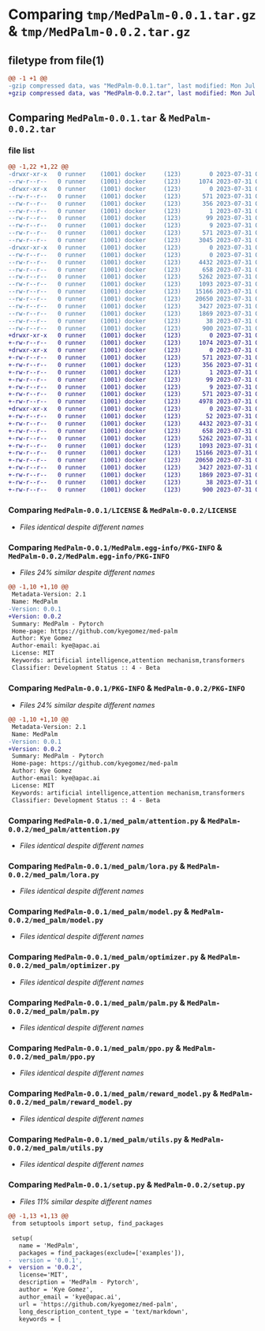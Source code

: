 # Comparing `tmp/MedPalm-0.0.1.tar.gz` & `tmp/MedPalm-0.0.2.tar.gz`

## filetype from file(1)

```diff
@@ -1 +1 @@
-gzip compressed data, was "MedPalm-0.0.1.tar", last modified: Mon Jul 31 04:14:47 2023, max compression
+gzip compressed data, was "MedPalm-0.0.2.tar", last modified: Mon Jul 31 04:24:24 2023, max compression
```

## Comparing `MedPalm-0.0.1.tar` & `MedPalm-0.0.2.tar`

### file list

```diff
@@ -1,22 +1,22 @@
-drwxr-xr-x   0 runner    (1001) docker     (123)        0 2023-07-31 04:14:47.024075 MedPalm-0.0.1/
--rw-r--r--   0 runner    (1001) docker     (123)     1074 2023-07-31 04:14:37.000000 MedPalm-0.0.1/LICENSE
-drwxr-xr-x   0 runner    (1001) docker     (123)        0 2023-07-31 04:14:47.024075 MedPalm-0.0.1/MedPalm.egg-info/
--rw-r--r--   0 runner    (1001) docker     (123)      571 2023-07-31 04:14:47.000000 MedPalm-0.0.1/MedPalm.egg-info/PKG-INFO
--rw-r--r--   0 runner    (1001) docker     (123)      356 2023-07-31 04:14:47.000000 MedPalm-0.0.1/MedPalm.egg-info/SOURCES.txt
--rw-r--r--   0 runner    (1001) docker     (123)        1 2023-07-31 04:14:47.000000 MedPalm-0.0.1/MedPalm.egg-info/dependency_links.txt
--rw-r--r--   0 runner    (1001) docker     (123)       99 2023-07-31 04:14:47.000000 MedPalm-0.0.1/MedPalm.egg-info/requires.txt
--rw-r--r--   0 runner    (1001) docker     (123)        9 2023-07-31 04:14:47.000000 MedPalm-0.0.1/MedPalm.egg-info/top_level.txt
--rw-r--r--   0 runner    (1001) docker     (123)      571 2023-07-31 04:14:47.024075 MedPalm-0.0.1/PKG-INFO
--rw-r--r--   0 runner    (1001) docker     (123)     3045 2023-07-31 04:14:37.000000 MedPalm-0.0.1/README.md
-drwxr-xr-x   0 runner    (1001) docker     (123)        0 2023-07-31 04:14:47.024075 MedPalm-0.0.1/med_palm/
--rw-r--r--   0 runner    (1001) docker     (123)        0 2023-07-31 04:14:37.000000 MedPalm-0.0.1/med_palm/__init__.py
--rw-r--r--   0 runner    (1001) docker     (123)     4432 2023-07-31 04:14:37.000000 MedPalm-0.0.1/med_palm/attention.py
--rw-r--r--   0 runner    (1001) docker     (123)      658 2023-07-31 04:14:37.000000 MedPalm-0.0.1/med_palm/lora.py
--rw-r--r--   0 runner    (1001) docker     (123)     5262 2023-07-31 04:14:37.000000 MedPalm-0.0.1/med_palm/model.py
--rw-r--r--   0 runner    (1001) docker     (123)     1093 2023-07-31 04:14:37.000000 MedPalm-0.0.1/med_palm/optimizer.py
--rw-r--r--   0 runner    (1001) docker     (123)    15166 2023-07-31 04:14:37.000000 MedPalm-0.0.1/med_palm/palm.py
--rw-r--r--   0 runner    (1001) docker     (123)    20650 2023-07-31 04:14:37.000000 MedPalm-0.0.1/med_palm/ppo.py
--rw-r--r--   0 runner    (1001) docker     (123)     3427 2023-07-31 04:14:37.000000 MedPalm-0.0.1/med_palm/reward_model.py
--rw-r--r--   0 runner    (1001) docker     (123)     1869 2023-07-31 04:14:37.000000 MedPalm-0.0.1/med_palm/utils.py
--rw-r--r--   0 runner    (1001) docker     (123)       38 2023-07-31 04:14:47.024075 MedPalm-0.0.1/setup.cfg
--rw-r--r--   0 runner    (1001) docker     (123)      900 2023-07-31 04:14:37.000000 MedPalm-0.0.1/setup.py
+drwxr-xr-x   0 runner    (1001) docker     (123)        0 2023-07-31 04:24:24.067710 MedPalm-0.0.2/
+-rw-r--r--   0 runner    (1001) docker     (123)     1074 2023-07-31 04:24:12.000000 MedPalm-0.0.2/LICENSE
+drwxr-xr-x   0 runner    (1001) docker     (123)        0 2023-07-31 04:24:24.063710 MedPalm-0.0.2/MedPalm.egg-info/
+-rw-r--r--   0 runner    (1001) docker     (123)      571 2023-07-31 04:24:24.000000 MedPalm-0.0.2/MedPalm.egg-info/PKG-INFO
+-rw-r--r--   0 runner    (1001) docker     (123)      356 2023-07-31 04:24:24.000000 MedPalm-0.0.2/MedPalm.egg-info/SOURCES.txt
+-rw-r--r--   0 runner    (1001) docker     (123)        1 2023-07-31 04:24:24.000000 MedPalm-0.0.2/MedPalm.egg-info/dependency_links.txt
+-rw-r--r--   0 runner    (1001) docker     (123)       99 2023-07-31 04:24:24.000000 MedPalm-0.0.2/MedPalm.egg-info/requires.txt
+-rw-r--r--   0 runner    (1001) docker     (123)        9 2023-07-31 04:24:24.000000 MedPalm-0.0.2/MedPalm.egg-info/top_level.txt
+-rw-r--r--   0 runner    (1001) docker     (123)      571 2023-07-31 04:24:24.067710 MedPalm-0.0.2/PKG-INFO
+-rw-r--r--   0 runner    (1001) docker     (123)     4978 2023-07-31 04:24:12.000000 MedPalm-0.0.2/README.md
+drwxr-xr-x   0 runner    (1001) docker     (123)        0 2023-07-31 04:24:24.067710 MedPalm-0.0.2/med_palm/
+-rw-r--r--   0 runner    (1001) docker     (123)       52 2023-07-31 04:24:12.000000 MedPalm-0.0.2/med_palm/__init__.py
+-rw-r--r--   0 runner    (1001) docker     (123)     4432 2023-07-31 04:24:12.000000 MedPalm-0.0.2/med_palm/attention.py
+-rw-r--r--   0 runner    (1001) docker     (123)      658 2023-07-31 04:24:12.000000 MedPalm-0.0.2/med_palm/lora.py
+-rw-r--r--   0 runner    (1001) docker     (123)     5262 2023-07-31 04:24:12.000000 MedPalm-0.0.2/med_palm/model.py
+-rw-r--r--   0 runner    (1001) docker     (123)     1093 2023-07-31 04:24:12.000000 MedPalm-0.0.2/med_palm/optimizer.py
+-rw-r--r--   0 runner    (1001) docker     (123)    15166 2023-07-31 04:24:12.000000 MedPalm-0.0.2/med_palm/palm.py
+-rw-r--r--   0 runner    (1001) docker     (123)    20650 2023-07-31 04:24:12.000000 MedPalm-0.0.2/med_palm/ppo.py
+-rw-r--r--   0 runner    (1001) docker     (123)     3427 2023-07-31 04:24:12.000000 MedPalm-0.0.2/med_palm/reward_model.py
+-rw-r--r--   0 runner    (1001) docker     (123)     1869 2023-07-31 04:24:12.000000 MedPalm-0.0.2/med_palm/utils.py
+-rw-r--r--   0 runner    (1001) docker     (123)       38 2023-07-31 04:24:24.067710 MedPalm-0.0.2/setup.cfg
+-rw-r--r--   0 runner    (1001) docker     (123)      900 2023-07-31 04:24:12.000000 MedPalm-0.0.2/setup.py
```

### Comparing `MedPalm-0.0.1/LICENSE` & `MedPalm-0.0.2/LICENSE`

 * *Files identical despite different names*

### Comparing `MedPalm-0.0.1/MedPalm.egg-info/PKG-INFO` & `MedPalm-0.0.2/MedPalm.egg-info/PKG-INFO`

 * *Files 24% similar despite different names*

```diff
@@ -1,10 +1,10 @@
 Metadata-Version: 2.1
 Name: MedPalm
-Version: 0.0.1
+Version: 0.0.2
 Summary: MedPalm - Pytorch
 Home-page: https://github.com/kyegomez/med-palm
 Author: Kye Gomez
 Author-email: kye@apac.ai
 License: MIT
 Keywords: artificial intelligence,attention mechanism,transformers
 Classifier: Development Status :: 4 - Beta
```

### Comparing `MedPalm-0.0.1/PKG-INFO` & `MedPalm-0.0.2/PKG-INFO`

 * *Files 24% similar despite different names*

```diff
@@ -1,10 +1,10 @@
 Metadata-Version: 2.1
 Name: MedPalm
-Version: 0.0.1
+Version: 0.0.2
 Summary: MedPalm - Pytorch
 Home-page: https://github.com/kyegomez/med-palm
 Author: Kye Gomez
 Author-email: kye@apac.ai
 License: MIT
 Keywords: artificial intelligence,attention mechanism,transformers
 Classifier: Development Status :: 4 - Beta
```

### Comparing `MedPalm-0.0.1/med_palm/attention.py` & `MedPalm-0.0.2/med_palm/attention.py`

 * *Files identical despite different names*

### Comparing `MedPalm-0.0.1/med_palm/lora.py` & `MedPalm-0.0.2/med_palm/lora.py`

 * *Files identical despite different names*

### Comparing `MedPalm-0.0.1/med_palm/model.py` & `MedPalm-0.0.2/med_palm/model.py`

 * *Files identical despite different names*

### Comparing `MedPalm-0.0.1/med_palm/optimizer.py` & `MedPalm-0.0.2/med_palm/optimizer.py`

 * *Files identical despite different names*

### Comparing `MedPalm-0.0.1/med_palm/palm.py` & `MedPalm-0.0.2/med_palm/palm.py`

 * *Files identical despite different names*

### Comparing `MedPalm-0.0.1/med_palm/ppo.py` & `MedPalm-0.0.2/med_palm/ppo.py`

 * *Files identical despite different names*

### Comparing `MedPalm-0.0.1/med_palm/reward_model.py` & `MedPalm-0.0.2/med_palm/reward_model.py`

 * *Files identical despite different names*

### Comparing `MedPalm-0.0.1/med_palm/utils.py` & `MedPalm-0.0.2/med_palm/utils.py`

 * *Files identical despite different names*

### Comparing `MedPalm-0.0.1/setup.py` & `MedPalm-0.0.2/setup.py`

 * *Files 11% similar despite different names*

```diff
@@ -1,13 +1,13 @@
 from setuptools import setup, find_packages
 
 setup(
   name = 'MedPalm',
   packages = find_packages(exclude=['examples']),
-  version = '0.0.1',
+  version = '0.0.2',
   license='MIT',
   description = 'MedPalm - Pytorch',
   author = 'Kye Gomez',
   author_email = 'kye@apac.ai',
   url = 'https://github.com/kyegomez/med-palm',
   long_description_content_type = 'text/markdown',
   keywords = [
```


